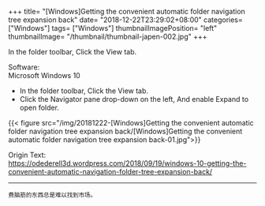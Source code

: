 +++
title= "[Windows]Getting the convenient automatic folder navigation tree expansion back"
date= "2018-12-22T23:29:02+08:00"
categories= ["Windows"]
tags= ["Windows"]
thumbnailImagePosition= "left"
thumbnailImage= "/thumbnail/thumbnail-japen-002.jpg"
+++

In the folder toolbar, Click the View tab.

<!--more-->

Software:  
Microsoft Windows 10

+ In the folder toolbar, Click the View tab.
+ Click the Navigator pane drop-down on the left, And enable Expand to open folder.

{{< figure src="/img/20181222-[Windows]Getting the convenient automatic folder navigation tree expansion back/[Windows]Getting the convenient automatic folder navigation tree expansion back-01.jpg">}}

Origin Text:  
https://odederell3d.wordpress.com/2018/09/19/windows-10-getting-the-convenient-automatic-navigation-folder-tree-expansion-back/

***
`费脑筋的东西总是难以找到市场。`